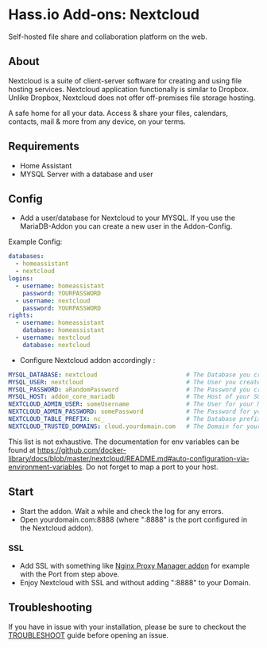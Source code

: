 # Hass.io Add-ons: Nextcloud

Self-hosted file share and collaboration platform on the web.

## About

Nextcloud is a suite of client-server software for creating and using file hosting services.
Nextcloud application functionally is similar to Dropbox.
Unlike Dropbox, Nextcloud does not offer off-premises file storage hosting.

A safe home for all your data. Access & share your files, calendars, contacts, mail
& more from any device, on your terms.

## Requirements
- Home Assistant
- MYSQL Server with a database and user

## Config
- Add a user/database for Nextcloud to your MYSQL.
If you use the MariaDB-Addon you can create a new user in the Addon-Config.

Example Config:
```yaml
databases:
  - homeassistant
  - nextcloud
logins:
  - username: homeassistant
    password: YOURPASSWORD
  - username: nextcloud
    password: YOURPASSWORD
rights:
  - username: homeassistant
    database: homeassistant
  - username: nextcloud
    database: nextcloud
```

- Configure Nextcloud addon accordingly :
```yaml
MYSQL_DATABASE: nextcloud                         # The Database you created in step above.
MYSQL_USER: nextcloud                             # The User you created in step above.
MYSQL_PASSWORD: aRandomPassword                   # The Password you created in step above.
MYSQL_HOST: addon_core_mariadb                    # The Host of your SQL-Server. The default port is 3306.
NEXTCLOUD_ADMIN_USER: someUsername                # The User for your Nextcloud-instance.
NEXTCLOUD_ADMIN_PASSWORD: somePassword            # The Password for your Nextcloud-instance.
NEXTCLOUD_TABLE_PREFIX: nc_                       # The Database prefix for your Nextcloud-instance.
NEXTCLOUD_TRUSTED_DOMAINS: cloud.yourdomain.com   # The Domain for your Nextcloud-instance. Can also be a local IP for local access i.e: 192.168.178.5. Theses can be
```
This list is not exhaustive. The documentation for env variables can be found at https://github.com/docker-library/docs/blob/master/nextcloud/README.md#auto-configuration-via-environment-variables.
Do not forget to map a port to your host.

## Start

- Start the addon. Wait a while and check the log for any errors.
- Open yourdomain.com:8888 (where ":8888" is the port configured in the Nextcloud addon).

### SSL

- Add SSL with something like [Nginx Proxy Manager addon](https://github.com/hassio-addons/addon-nginx-proxy-manager) for example with the Port from step above.
- Enjoy Nextcloud with SSL and without adding ":8888" to your Domain.

## Troubleshooting

If you have in issue with your installation, please be sure to checkout the [TROUBLESHOOT](https://github.com/mtthp/hassio-addons/blob/master/nextcloud/TROUBLESHOOT.md) guide before opening an issue.
